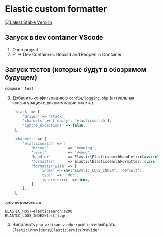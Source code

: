 # Elastic custom formatter

<a href="https://packagist.org/packages/doclassif/elastic"><img src="https://img.shields.io/packagist/v/doclassif/elastic" alt="Latest Stable Version"></a>

## Запуск в dev container VScode
1. Open project
2. F1 -> Dev Containers: Rebuild and Reopen in Container

## Запуск тестов (которые будут в обозримом будущем)
```sh
composer test
```

3. Добавить конфигурацию в ```config/logging.php``` (актуальная конфигурация в документации пакета)

```php
    'stack' => [
        'driver' => 'stack',
        'channels' => ['daily', 'elasticsearch'],
        'ignore_exceptions' => false,
    ],
    
    'channels' => [
        'elasticsearch' => [
            'driver'         => 'monolog',
            'level'          => 'debug',
            'handler'        => Elastic\ElasticsearchHandler::class::class,
            'formatter'      => Elastic\ElasticsearchFormatter::class,
            'formatter_with' => [
                'index' => env('ELASTIC_LOGS_INDEX', 'default'),
                'type'  => '_doc',
                'ignore_error' => true,
            ]
        ],
    ],

```

.env переменные

```
ELASTIC_HOST=elasticsearch:9200
ELASTIC_LOGS_INDEX=test_logs
```

4. Выполнить ```php artisan vendor:publish``` и выбрать ```Elastic\Providers\ElasticServiceProvider```